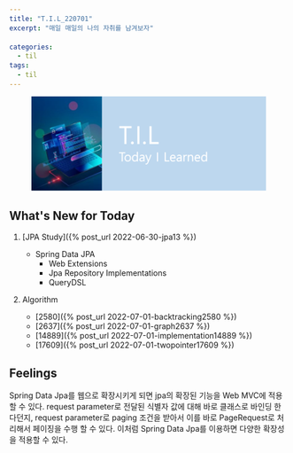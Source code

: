 ```yaml
---
title: "T.I.L_220701"
excerpt: "매일 매일의 나의 자취를 남겨보자"

categories:
  - til
tags:
  - til
---
```

<figure>
    <img src="/assets/images/til_image.png">
</figure>

## What's New for Today   
1. [JPA Study]({% post_url 2022-06-30-jpa13 %})
    - Spring Data JPA
        - Web Extensions
        - Jpa Repository Implementations
        - QueryDSL

2. Algorithm
    - [2580]({% post_url 2022-07-01-backtracking2580 %})
    - [2637]({% post_url 2022-07-01-graph2637 %})
    - [14889]({% post_url 2022-07-01-implementation14889 %})
    - [17609]({% post_url 2022-07-01-twopointer17609 %})

## Feelings
Spring Data Jpa를 웹으로 확장시키게 되면 jpa의 확장된 기능을 Web MVC에 적용할 수 있다. request parameter로 전달된 식별자 값에 대해 바로 클래스로 바인딩 한다던지, request parameter로 paging 조건을 받아서 이를 바로 PageRequest로 처리해서 페이징을 수행 할 수 있다. 이처럼 Spring Data Jpa를 이용하면 다양한 확장성을 적용할 수 있다.







